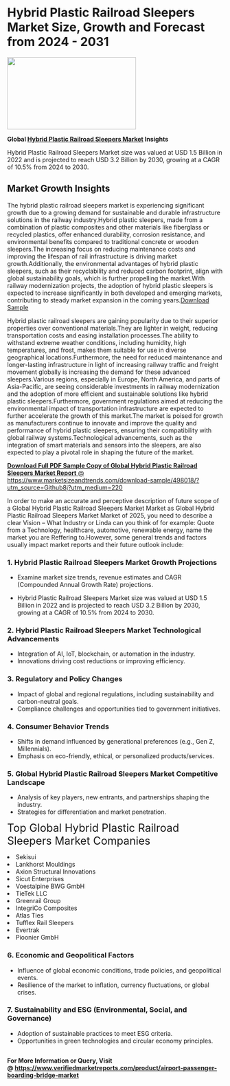 <H1>Hybrid Plastic Railroad Sleepers Market Size, Growth and Forecast from 2024 - 2031</H1><img class="aligncenter size-medium wp-image-584254" src="https://thirdeyenews.in/wp-content/uploads/2024/09/Global-Market-Research-300x168.jpeg" alt="" width="300" height="168" /><p><strong>Global&nbsp;<a href="https://www.marketsizeandtrends.com/download-sample/498018/?utm_source=Github8j?utm_medium=220">Hybrid Plastic Railroad Sleepers Market</a> Insights</strong></p><p>Hybrid Plastic Railroad Sleepers Market size was valued at USD 1.5 Billion in 2022 and is projected to reach USD 3.2 Billion by 2030, growing at a CAGR of 10.5% from 2024 to 2030.</p><p><h2>Market Growth Insights</h2> <p>The hybrid plastic railroad sleepers market is experiencing significant growth due to a growing demand for sustainable and durable infrastructure solutions in the railway industry.Hybrid plastic sleepers, made from a combination of plastic composites and other materials like fiberglass or recycled plastics, offer enhanced durability, corrosion resistance, and environmental benefits compared to traditional concrete or wooden sleepers.The increasing focus on reducing maintenance costs and improving the lifespan of rail infrastructure is driving market growth.Additionally, the environmental advantages of hybrid plastic sleepers, such as their recyclability and reduced carbon footprint, align with global sustainability goals, which is further propelling the market.With railway modernization projects, the adoption of hybrid plastic sleepers is expected to increase significantly in both developed and emerging markets, contributing to steady market expansion in the coming years.<a href="download_sample_link" target="_blank">Download Sample</a></p> <p>Hybrid plastic railroad sleepers are gaining popularity due to their superior properties over conventional materials.They are lighter in weight, reducing transportation costs and easing installation processes.The ability to withstand extreme weather conditions, including humidity, high temperatures, and frost, makes them suitable for use in diverse geographical locations.Furthermore, the need for reduced maintenance and longer-lasting infrastructure in light of increasing railway traffic and freight movement globally is increasing the demand for these advanced sleepers.Various regions, especially in Europe, North America, and parts of Asia-Pacific, are seeing considerable investments in railway modernization and the adoption of more efficient and sustainable solutions like hybrid plastic sleepers.Furthermore, government regulations aimed at reducing the environmental impact of transportation infrastructure are expected to further accelerate the growth of this market.The market is poised for growth as manufacturers continue to innovate and improve the quality and performance of hybrid plastic sleepers, ensuring their compatibility with global railway systems.Technological advancements, such as the integration of smart materials and sensors into the sleepers, are also expected to play a pivotal role in shaping the future of the market.<a href="get_more_info_link" target="_blank"></p><p><span class=""><strong>Download Full PDF Sample Copy of Global Hybrid Plastic Railroad Sleepers Market Report</strong> @ <a href="https://www.marketsizeandtrends.com/download-sample/498018/?utm_source=Github8j?utm_medium=220" target="_blank">https://www.marketsizeandtrends.com/download-sample/498018/?utm_source=Github8j?utm_medium=220</a></span></p><p>In order to make an accurate and perceptive description of future scope of a Global&nbsp;Hybrid Plastic Railroad Sleepers Market Market as Global&nbsp;Hybrid Plastic Railroad Sleepers Market Market of 2025, you need to describe a clear Vision &ndash; What Industry or Linda can you think of for example: Quote from a Technology, healthcare, automotive, renewable energy, name the market you are Reffering to.However, some general trends and factors usually impact market reports and their future outlook include:</p><h3>1.&nbsp;<strong>Hybrid Plastic Railroad Sleepers Market Growth Projections</strong></h3><ul><li>Examine market size trends, revenue estimates and CAGR (Compounded Annual Growth Rate) projections.</li><li><p>Hybrid Plastic Railroad Sleepers Market size was valued at USD 1.5 Billion in 2022 and is projected to reach USD 3.2 Billion by 2030, growing at a CAGR of 10.5% from 2024 to 2030.</p></li></ul><h3>2.&nbsp;<strong>Hybrid Plastic Railroad Sleepers Market Technological Advancements</strong></h3><ul><li>Integration of AI, IoT, blockchain, or automation in the industry.</li><li>Innovations driving cost reductions or improving efficiency.</li></ul><h3>3.&nbsp;<strong>Regulatory and Policy Changes</strong></h3><ul><li>Impact of global and regional regulations, including sustainability and carbon-neutral goals.</li><li>Compliance challenges and opportunities tied to government initiatives.</li></ul><h3>4.&nbsp;<strong>Consumer Behavior Trends</strong></h3><ul><li>Shifts in demand influenced by generational preferences (e.g., Gen Z, Millennials).</li><li>Emphasis on eco-friendly, ethical, or personalized products/services.</li></ul><h3>5.&nbsp;<strong>Global Hybrid Plastic Railroad Sleepers Market Competitive Landscape</strong></h3><ul><li>Analysis of key players, new entrants, and partnerships shaping the industry.</li><li>Strategies for differentiation and market penetration.</li></ul><p data-pm-slice="1 1 []"><span style="color: inherit; font-family: inherit; font-size: 25px;">Top Global Hybrid Plastic Railroad Sleepers Market Companies</span></p><div class="" data-test-id=""><p><li>Sekisui</li><li> Lankhorst Mouldings</li><li> Axion Structural Innovations</li><li> Sicut Enterprises</li><li> Voestalpine BWG GmbH</li><li> TieTek LLC</li><li> Greenrail Group</li><li> IntegriCo Composites</li><li> Atlas Ties</li><li> Tufflex Rail Sleepers</li><li> Evertrak</li><li> Pioonier GmbH</li></p></div><h3>6.&nbsp;<strong>Economic and Geopolitical Factors</strong></h3><ul><li>Influence of global economic conditions, trade policies, and geopolitical events.</li><li>Resilience of the market to inflation, currency fluctuations, or global crises.</li></ul><h3>7.&nbsp;<strong>Sustainability and ESG (Environmental, Social, and Governance)</strong></h3><ul><li>Adoption of sustainable practices to meet ESG criteria.</li><li>Opportunities in green technologies and circular economy principles.</li></ul><h2><strong style="font-size: 14px;">For More Information or Query, Visit @&nbsp;</strong><a style="background-color: #ffffff; font-size: 14px;" href="https://www.marketsizeandtrends.com/report/hybrid-plastic-railroad-sleepers-market/" target="_blank">https://www.verifiedmarketreports.com/product/airport-passenger-boarding-bridge-market</a></h2>